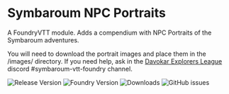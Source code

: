 # Symbaroum NPC Portraits

A FoundryVTT module. Adds a compendium with NPC Portraits of the Symbaroum adventures.

You will need to download the portrait images and place them in the /images/ directory. If you need help, ask in the [Davokar Explorers League](https://discord.gg/n6kA5vnFQA) discord #symbaroum-vtt-foundry channel.

![Release Version](https://img.shields.io/github/v/release/yjeroen/foundryvtt-symbaroum-portraits)
![Foundry Version](https://img.shields.io/badge/dynamic/json.svg?url=https://github.com/yjeroen/foundryvtt-symbaroum-portraits/releases/latest/download/module.json&label=foundry%20version&query=$.compatibleCoreVersion&colorB=blueviolet)
![Downloads](https://img.shields.io/github/downloads/yjeroen/foundryvtt-symbaroum-portraits/total)
![GitHub issues](https://img.shields.io/github/issues/yjeroen/foundryvtt-symbaroum-portraits?colorB=red)
